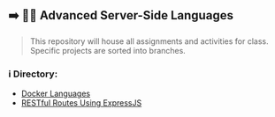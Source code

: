 ## ➡️  🧨💥 Advanced Server-Side Languages
> This repository will house all assignments and activities for class. Specific projects are sorted into branches.

### ℹ️ Directory:
- [Docker Languages](https://github.com/travoemily-fs/asl/tree/docker)
- [RESTful Routes Using ExpressJS](https://github.com/travoemily-fs/asl/tree/contacts)
